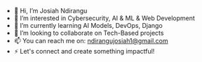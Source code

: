 - 👋 Hi, I’m Josiah Ndirangu
- 👀 I’m interested in Cybersecurity, AI & ML & Web Development
- 🌱 I’m currently learning AI Models, DevOps, Django
- 💞️ I’m looking to collaborate on Tech-Based projects
- 📫 You can reach me on: ndirangujosiah1@gmail.com
- ⚡ Let's connect and create something impactful!

<!---
Ndi-jGit/Ndi-jGit is a ✨ special ✨ repository because its `README.md` (this file) appears on your GitHub profile.
You can click the Preview link to take a look at your changes.
--->
